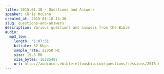 ```yaml
---
title: 2015.01.18 - Questions and Answers
speaker: Chris McCann
created_at: 2015-01-18 13:30
slug: questions-and-answers
description: Various questions and answers from the Bible
audio:
  mp3_low:
    length: '1:07:51'
    bitrate: 32 Kbps
    sample_rate: 22050 Hz
    size: 15.5 MB
    size_bytes: 16285492
    url: http://audiocdn.ebiblefellowship.com/questions/sessions/2015.01.18_McCann_-_Questions_and_Answers.mp3
---
```

